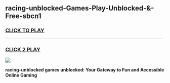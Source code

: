 
## racing-unblocked-Games-Play-Unblocked-&-Free-sbcn1
<h3>
<a href="https://premium76.site?title=racing-unblocked&ref=24A">CLICK TO PLAY</a></h3>
<hr>

<h3>
<a href="https://premium76.site?title=racing-unblocked&ref=24A">CLICK 2 PLAY</a>
  
</h3>

<a href="https://premium76.site?title=racing-unblocked&ref=24A"><img src="https://clearcache.store/games.png"></a>


**racing-unblocked games unblocked: Your Gateway to Fun and Accessible Online Gaming**
